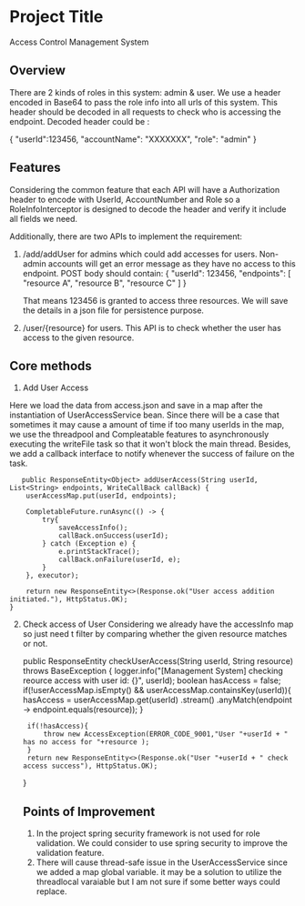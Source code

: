 # Project Title

Access Control Management System

## Overview

There are 2 kinds of roles in this system: admin & user. We use a header encoded in
Base64 to pass the role info into all urls of this system. This header should be decoded in all
requests to check who is accessing the endpoint.
Decoded header could be :

{
"userId":123456,
"accountName": "XXXXXXX",
"role": "admin"
}

## Features

Considering the common feature that each API will have a Authorization header 
to encode with UserId, AccountNumber and Role so a RoleInfoInterceptor is designed
to decode the header and verify it include all fields we need.

Additionally, there are two APIs to implement the requirement:
1. /add/addUser for admins which could add accesses for users. 
   Non-admin accounts will get an error message as they have no access to this
   endpoint. POST body should contain:
   {
      "userId": 123456,
      "endpoints": [
          "resource A",
          "resource B",
          "resource C"
          ]
   }
   
   That means 123456 is granted to access three resources. We will save the details in a json file for persistence purpose.

2. /user/{resource} for users. This API is to check whether the user has access to the given resource.

## Core methods
 1. Add User Access
 
Here we load the data from access.json and save in a map after the instantiation of UserAccessService bean.
Since there will be a case that sometimes it may cause a amount of time if too many userIds in the map, 
we use the threadpool and Compleatable features to asynchronously executing the writeFile task so that it won't
block the main thread. Besides, we add a callback interface to notify whenever the success of failure on the task.

       public ResponseEntity<Object> addUserAccess(String userId, List<String> endpoints, WriteCallBack callBack) {
        userAccessMap.put(userId, endpoints);

        CompletableFuture.runAsync(() -> {
            try{
                saveAccessInfo();
                callBack.onSuccess(userId);
            } catch (Exception e) {
                e.printStackTrace();
                callBack.onFailure(userId, e);
            }
        }, executor);

        return new ResponseEntity<>(Response.ok("User access addition initiated."), HttpStatus.OK);
    }

2. Check access of User
Considering we already have the accessInfo map so just need t filter by comparing whether the given resource matches or not.


      public ResponseEntity<Object> checkUserAccess(String userId, String resource) throws BaseException {
        logger.info("[Management System] checking reource access with user id: {}",  userId);
        boolean hasAccess = false;
        if(!userAccessMap.isEmpty() && userAccessMap.containsKey(userId)){
            hasAccess =  userAccessMap.get(userId)
                    .stream()
                    .anyMatch(endpoint -> endpoint.equals(resource));
        }

        if(!hasAccess){
            throw new AccessException(ERROR_CODE_9001,"User "+userId + " has no access for "+resource );
        }
        return new ResponseEntity<>(Response.ok("User "+userId + " check access success"), HttpStatus.OK);
    }


## Points of Improvement
1. In the project spring security framework is not used for role validation.
We could consider to use spring security to improve the validation feature.
2. There will cause thread-safe issue in the UserAccessService since we added
a map global variable. it may be a solution to utilize the threadlocal varaiable
but I am not sure if some better ways could replace.
